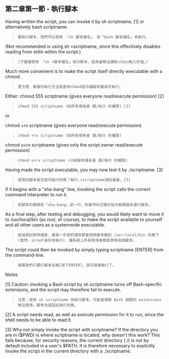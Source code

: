 第二章第一節  - 執行腳本
---
Having written the script, you can invoke it by sh scriptname, [1] or alternatively bash scriptname. 
>`要執行腳本，我們可以使用 「sh 腳本檔名」 或「bash 腳本檔名」來執行。`


(Not recommended is using sh <scriptname, since this effectively disables reading from stdin within the script.) 

>`(不建議使用 「sh <腳本檔名」執行腳本，因為會無法讀取stdin輸入的值。)`

Much more convenient is to make the script itself directly executable with a chmod.

>`更方便、直接的執行方法就是用chmod指令讓腳本變成可執行。`

Either:
chmod 555 scriptname (gives everyone read/execute permission) [2]

>`chmod 555 scriptname (給所有使用者 讀/執行 的權限) [2]`

or

chmod +rx scriptname (gives everyone read/execute permission)

>`chmod +rx scriptname (給所有使用者 讀/執行 的權限)`

chmod u+rx scriptname (gives only the script owner read/execute permission)

>`chmod u+rx scriptname (只給腳本擁有者 讀/執行 的權限)`

Having made the script executable, you may now test it by ./scriptname. [3] 

>`想測試腳本是否是可執行的嗎？執行./scriptname測試看看。[3]`

If it begins with a "sha-bang" line, invoking the script calls the correct command interpreter to run it.

>`若腳本的開頭有「sha-bang」這一行，則會呼叫正確的指令解譯器來運行腳本。`

As a final step, after testing and debugging, you would likely want to move it to /usr/local/bin (as root, of course), to make the script available to yourself and all other users as a systemwide executable. 

>`經過測試與除錯後，最後一步我們通常都會想將腳本搬到 /usr/local/bin 目錄下 (當然，以root身份來執行)，讓系統上所有使用者都能使用這個腳本。`

The script could then be invoked by simply typing scriptname [ENTER] from the command-line.

>`接著我們只要打腳本名稱[按下ENTER]，就可直接執行了。`


Notes

[1]	
Caution: invoking a Bash script by sh scriptname turns off Bash-specific extensions, and the script may therefore fail to execute.

>`注意：使用 sh scriptname 來執行腳本，可能會導致 Bash 相關的 extensions 無法使用，腳本也就因此執行失敗。`

[2]	
A script needs read, as well as execute permission for it to run, since the shell needs to be able to read it.

[3]	
Why not simply invoke the script with scriptname? If the directory you are in ($PWD) is where scriptname is located, why doesn't this work? This fails because, for security reasons, the current directory (./) is not by default included in a user's $PATH. It is therefore necessary to explicitly invoke the script in the current directory with a ./scriptname.
